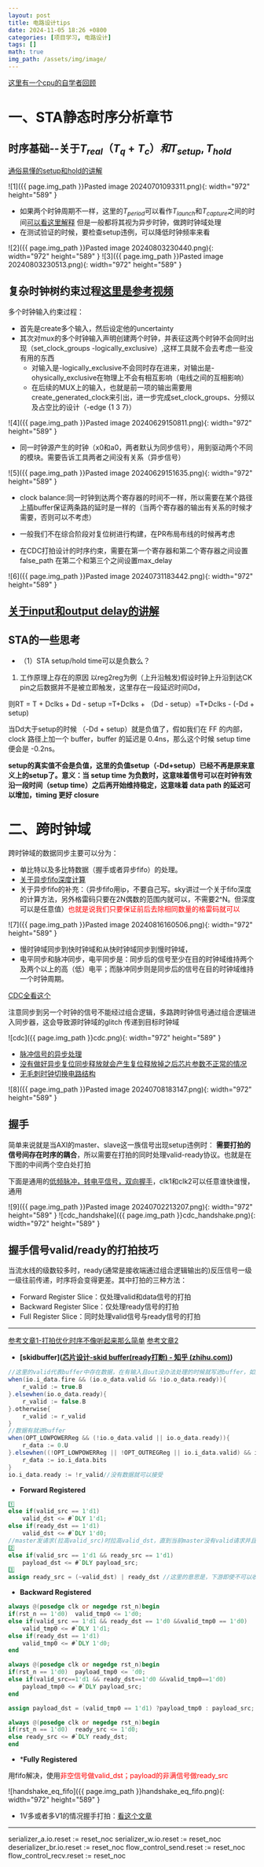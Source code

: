 ```yaml
---
layout: post
title: 电路设计tips
date: 2024-11-05 18:26 +0800
categories: [项目学习, 电路设计]
tags: []
math: true
img_path: /assets/img/image/
---
```


<script> var password = prompt("请输入密码："); if (password !== "xiaokai") {document.body.innerHTML = "访问被拒绝。"; } </script>

[这里有一个cpu的自学者回顾](https://mp.weixin.qq.com/s/p2RRFLMBvNZg7PPde-jjiA)


# 一、STA静态时序分析章节
## 时序基础--关于$T_{real}（T_q+T_c）和T_{setup},T_{hold}$

[通俗易懂的setup和hold的讲解](https://www.bilibili.com/video/BV1sg411B7VZ/?spm_id_from=333.788&vd_source=aaf91522adc6826d87c67900ed8b01d9)

![1]({{ page.img_path }}Pasted image 20240701093311.png){: width="972" height="589" }

* 如果两个时钟周期不一样，这里的$T_{period}$可以看作$T_{launch}$和$T_{capture}$之间的时间[可以看这里解释](https://www.bilibili.com/video/BV19P4y1e7jC/?spm_id_from=333.788&vd_source=aaf91522adc6826d87c67900ed8b01d9) 但是一般都将其视为异步时钟，做跨时钟域处理
* 在测试验证的时候，要检查setup违例，可以降低时钟频率来看

![2]({{ page.img_path }}Pasted image 20240803230440.png){: width="972" height="589" }
![3]({{ page.img_path }}Pasted image 20240803230513.png){: width="972" height="589" }

## 复杂时钟树约束过程[这里是参考视频](https://www.bilibili.com/video/BV1hf4y1n7zq/?spm_id_from=333.999.0.0&vd_source=aaf91522adc6826d87c67900ed8b01d9)

 多个时钟输入约束过程：
* 首先是create多个输入，然后设定他的uncertainty
* 其次对mux的多个时钟输入声明创建两个时钟，并表征这两个时钟不会同时出现（set_clock_groups -logically_exclusive）,这样工具就不会去考虑一些没有用的东西
	* 对输入是-logically_exclusive不会同时存在进来，对输出是-ohysically_exclusive在物理上不会有相互影响（电线之间的互相影响）
	* 在后续的MUX上的输入，也就是前一项的输出需要用create_generated_clock来引出，进一步完成set_clock_groups、分频以及占空比的设计（-edge {1 3 7}）

![4]({{ page.img_path }}Pasted image 20240629150811.png){: width="972" height="589" }

* 同一时钟源产生的时钟（x0和a0，两者默认为同步信号），用到驱动两个不同的模块。需要告诉工具两者之间没有关系（异步信号）

![5]({{ page.img_path }}Pasted image 20240629151635.png){: width="972" height="589" }

-  clock balance:同一时钟到达两个寄存器的时间不一样，所以需要在某个路径上插buffer保证两条路的延时是一样的（当两个寄存器的输出有关系的时候才需要，否则可以不考虑）
-  一般我们不在综合阶段对复位树进行构建，在PR布局布线的时候再考虑

- 在CDC打拍设计的时序约束，需要在第一个寄存器和第二个寄存器之间设置false_path 在第二个和第三个之间设置max_delay

![6]({{ page.img_path }}Pasted image 20240731183442.png){: width="972" height="589" }


##  [关于input和output delay的讲解](https://www.bilibili.com/video/BV1uP411V7Ec/?spm_id_from=333.788&vd_source=aaf91522adc6826d87c67900ed8b01d9)


## STA的一些思考
*  （1）STA setup/hold time可以是负数么？

 1. 工作原理上存在的原因
以reg2reg为例（上升沿触发)假设时钟上升沿到达CK pin之后数据并不是被立即触发，这里存在一段延迟时间Dd，

则RT = T + Dclks + Dd - setup =T+Dclks + （Dd - setup）=T+Dclks - (-Dd + setup)

当Dd大于setup的时候 （-Dd + setup）就是负值了，假如我们在 FF 的内部，clock 路径上加一个 buffer，buffer 的延迟是 0.4ns，那么这个时候 setup time 便会是 -0.2ns。

**setup的真实值不会是负值，这里的负值setup（-Dd+setup）已经不再是原来意义上的setup了。意义：当 setup time 为负数时，这意味着信号可以在时钟有效沿一段时间（setup time）之后再开始维持稳定，这意味着 data path 的延迟可以增加，timing 更好 closure**


# 二、跨时钟域
跨时钟域的数据同步主要可以分为：

* 单比特以及多比特数据（握手或者异步fifo）的处理。
* [关于异步fifo深度计算](https://blog.csdn.net/qq_39507748/article/details/122028575?spm=1001.2014.3001.5501)
* 关于异步fifo的补充：（异步fifo用ip，不要自己写。sky讲过一个关于fifo深度的计算方法，另外格雷码只要在2N偶数的范围内就可以，不需要2^N。但深度可以是任意值）<font color="#ff0000">也就是说我们只要保证前后去除相同数量的格雷码就可以</font>

![7]({{ page.img_path }}Pasted image 20240816160506.png){: width="972" height="589" }

* 慢时钟域同步到快时钟域和从快时钟域同步到慢时钟域，
* 电平同步和脉冲同步，电平同步是：同步后的信号至少在目的时钟域维持两个及两个以上的高（低）电平；而脉冲同步则是同步后的信号在目的时钟域维持一个时钟周期。

[CDC全看这个](https://www.cnblogs.com/lyc-seu/p/12441366.html)

注意同步到另一个时钟的信号不能经过组合逻辑，多路跨时钟信号通过组合逻辑进入同步器，这会导致源时钟域的glitch 传递到目标时钟域

![cdc]({{ page.img_path }}cdc.png){: width="972" height="589" }

* [脉冲信号的异步处理](https://www.bilibili.com/video/BV1vh411s7bQ/?spm_id_from=333.999.0.0&vd_source=aaf91522adc6826d87c67900ed8b01d9)
* [没有做好异步复位同步释放就会产生复位释放掉之后芯片参数不正常的情况](https://www.bilibili.com/video/BV1NT4y1f7aT/?spm_id_from=333.999.0.0&vd_source=aaf91522adc6826d87c67900ed8b01d9)
* [无毛刺时钟切换电路结构](https://www.bilibili.com/video/BV1kb421E7Wb/?spm_id_from=333.999.0.0&vd_source=aaf91522adc6826d87c67900ed8b01d9)

![8]({{ page.img_path }}Pasted image 20240708183147.png){: width="972" height="589" }


## 握手
 简单来说就是当AXI的master、slave这一族信号出现setup违例时： **需要打拍的信号间存在时序的耦合**，所以需要在打拍的同时处理valid-ready协议。也就是在下图的中间两个空白处打拍

下面是通用的[低频脉冲，转电平信号，双向握手](https://www.bilibili.com/video/BV11y411z7V6/?spm_id_from=333.999.0.0&vd_source=aaf91522adc6826d87c67900ed8b01d9)，clk1和clk2可以任意谁快谁慢，通用

![9]({{ page.img_path }}Pasted image 20240702213207.png){: width="972" height="589" }
![cdc_handshake]({{ page.img_path }}cdc_handshake.png){: width="972" height="589" }

## 握手信号valid/ready的打拍技巧

当流水线的级数较多时，ready(通常是接收端通过组合逻辑输出的)反压信号一级一级往前传递，时序将会变得更差。其中打拍的三种方法：

- Forward Register Slice：仅处理valid和data信号的打拍
- Backward Register Slice：仅处理ready信号的打拍
- Full Register Slice：同时处理valid信号与ready信号的打拍

---
[参考文章1-打拍优化时序不像听起来那么简单](https://www.shangyexinzhi.com/article/3430057.html)
[参考文章2](https://zhuanlan.zhihu.com/p/620498057)

* **[skidbuffer]([芯片设计-skid buffer(ready打断) - 知乎 (zhihu.com)](https://zhuanlan.zhihu.com/p/532012806))**

```scala
//这里的valid代表buffer中存在数据，在有输入且out没办法处理的时候就写进buffer，如果有输出能力就把数据丢给out并拉低valid代表buffer中没有数据
when(io.i_data.fire && (io.o_data.valid && !io.o_data.ready)){
	r_valid := true.B
}.elsewhen(io.o_data.ready){
	r_valid := false.B
}.otherwise{
	r_valid := r_valid
}
//数据有就进buffer
when(OPT_LOWPOWERReg && (!io.o_data.valid || io.o_data.ready)){
	r_data := 0.U
}.elsewhen((!OPT_LOWPOWERReg || !OPT_OUTREGReg || io.i_data.valid) && io.i_data.ready){
	r_data := io.i_data.bits
}
io.i_data.ready := !r_valid//没有数据就可以接受
```

* **Forward Registered**

```verilog
1️⃣
else if(valid_src == 1'd1)
	valid_dst <= #`DLY 1'd1;
else if(ready_dst == 1'd1)
	valid_dst <= #`DLY 1'd0;
//master发请求(拉高valid_src)时拉高valid_dst，直到当前master没有valid请求并且slave可以接收请求(拉高ready_dst)时拉低valid_dst，表示一次传输完成	
2️⃣
else if(valid_src == 1'd1 && ready_src == 1'd1)
	payload_dst <= #`DLY payload_src;
3️⃣
assign ready_src = (~valid_dst) | ready_dst //这里的意思是，下游即使不可以收数据，由于寄存器的存在，也可以收一拍数据
```

* **Backward Registered**

```verilog
always @(posedge clk or negedge rst_n)begin
if(rst_n == 1'd0)  valid_tmp0 <= 1'd0;
else if(valid_src == 1'd1 && ready_dst == 1'd0 &&valid_tmp0 == 1'd0)
	valid_tmp0 <= #`DLY 1'd1;
else if(ready_dst == 1'd1)
	valid_tmp0 <= #`DLY 1'd0;
end

always @(posedge clk or negedge rst_n)begin
if(rst_n == 1'd0)  payload_tmp0 <= 'd0;
else if(valid_src==1'd1 && ready_dst==1'd0 &&valid_tmp0==1'd0)
	payload_tmp0 <= #`DLY payload_src;
end

assign payload_dst = (valid_tmp0 == 1'd1) ?payload_tmp0 : payload_src;

always @(posedge clk or negedge rst_n)begin
if(rst_n == 1'd0)  ready_src <= 1'd0;
else ready_src <= #`DLY ready_dst;
end
```

* ***Fully Registered**

用fifo解决，使用<font color="#ff0000">非空信号做valid_dst；payload的非满信号做ready_src</font>

![handshake_eq_fifo]({{ page.img_path }}handshake_eq_fifo.png){: width="972" height="589" }

* 1V多或者多V1的情况握手打拍：[看这个文章](https://zhuanlan.zhihu.com/p/503806430)

---



serializer_a.io.reset              := reset_noc
serializer_w.io.reset              := reset_noc
deserializer_br.io.reset            := reset_noc
flow_control_send.reset            := reset_noc
 flow_control_recv.reset            := reset_noc


